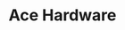 ---
title: "Ace Hardware"
url: /colorado-springs/ace-hardware-west-uintah-street/
shop: doityourself
---